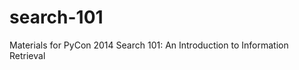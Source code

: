 search-101
==========

Materials for PyCon 2014 Search 101: An Introduction to Information Retrieval
